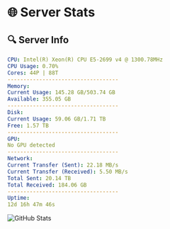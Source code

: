 # 🌐 Server Stats
## 🔍 Server Info
```yaml
CPU: Intel(R) Xeon(R) CPU E5-2699 v4 @ 1300.78MHz
CPU Usage: 0.70%
Cores: 44P | 88T
-----------------------------------
Memory:
Current Usage: 145.28 GB/503.74 GB
Available: 355.05 GB
-----------------------------------
Disk:
Current Usage: 59.06 GB/1.71 TB
Free: 1.57 TB
-----------------------------------
GPU:
No GPU detected
-----------------------------------
Network:
Current Transfer (Sent): 22.18 MB/s
Current Transfer (Received): 5.50 MB/s
Total Sent: 20.14 TB
Total Received: 184.06 GB
-----------------------------------
Uptime:
12d 16h 47m 46s
```
![GitHub Stats](https://img.shields.io/badge/Updated-2025-03-20_14:10:35-blue)